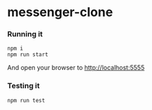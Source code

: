 # messenger-clone

### Running it

```
npm i
npm run start
```

And open your browser to [http://localhost:5555](http://localhost:5555)

### Testing it

```
npm run test
```
